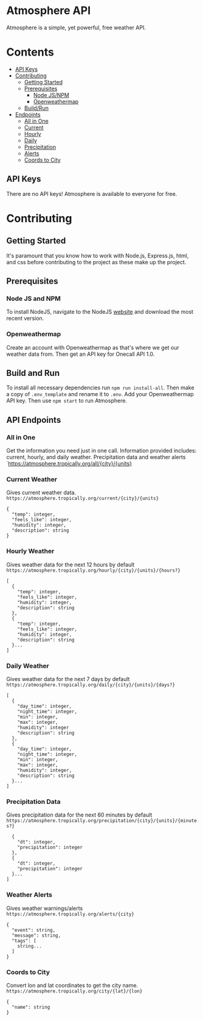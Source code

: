 # Atmosphere API 
Atmosphere is a simple, yet powerful, free weather API. 

# Contents
- [API Keys](#api-keys)
- [Contributing](#contributing)
    - [Getting Started](#getting-started)
    - [Prerequisites](#prerequisites)
        - [Node JS/NPM](#node-js-and-npm)
        - [Openweathermap](#openweathermap)
    - [Build/Run](#build-and-run)
- [Endpoints](#api-endpoints)
    - [All in One](#all-in-one)
    - [Current](#current-weather)
    - [Hourly](#hourly-weather)
    - [Daily](#daily-weather)
    - [Precipitation](#precipitation-data)
    - [Alerts](#weather-alerts)
    - [Coords to City](#coords-to-city)

## API Keys 
There are no API keys! Atmosphere is available to everyone for free.

# Contributing

## Getting Started 
It's paramount that you know how to work with Node.js, Express.js, html, and css before contributing to the project as these make up the project. 

## Prerequisites

### Node JS and NPM
To install NodeJS, navigate to the NodeJS [website](https://nodejs.org/en/) and download the most recent version.

### Openweathermap 
Create an account with Openweathermap as that's where we get our weather data from. Then get an API key for Onecall API 1.0.

## Build and Run
To install all necessary dependencies run ```npm run install-all```. Then make a copy of ```.env_template``` and rename it to ```.env```. Add your Openweathermap API key. Then use ```npm start``` to run Atmosphere.

## API Endpoints

### All in One
Get the information you need just in one call. Information provided includes: current, hourly, and daily weather. Precipitation data and weather alerts 
`https://atmosphere.tropically.org/all/{city}/{units}

### Current Weather
Gives current weather data.
`https://atmosphere.tropically.org/current/{city}/{units}`
```
{
  "temp": integer,
  "feels_like": integer,
  "humidity": integer,
  "description": string
}
```

### Hourly Weather
Gives weather data for the next 12 hours by default
`https://atmosphere.tropically.org/hourly/{city}/{units}/{hours?}`
```
[
  {
    "temp": integer,
    "feels_like": integer,
    "humidity": integer,
    "description": string
  },
  {
    "temp": integer,
    "feels_like": integer,
    "humidity": integer,
    "description": string
  }...
]
```

### Daily Weather
Gives weather data for the next 7 days by default
`https://atmosphere.tropically.org/daily/{city}/{units}/{days?}`
```
[
  {
    "day_time": integer,
    "night_time": integer,
    "min": integer,
    "max": integer,
    "humidity": integer
    "description": string
  },
  {
    "day_time": integer,
    "night_time": integer,
    "min": integer,
    "max": integer,
    "humidity": integer,
    "description": string
  }...
]
```

### Precipitation Data
Gives precipitation data for the next 60 minutes by default
`https://atmosphere.tropically.org/precipitation/{city}/{units}/{minutes?}`
```
  {
    "dt": integer,
    "precipitation": integer
  },
  {
    "dt": integer,
    "precipitation": integer
  }...
]
```

### Weather Alerts 
Gives weather warnings/alerts 
`https://atmosphere.tropically.org/alerts/{city}`
```
{
  "event": string,
  "message": string,
  "tags": [
    string...
  ]
}
```

### Coords to City
Convert lon and lat coordinates to get the city name.
`https://atmosphere.tropically.org/city/{lat}/{lon}`
```
{
  "name": string
}
```